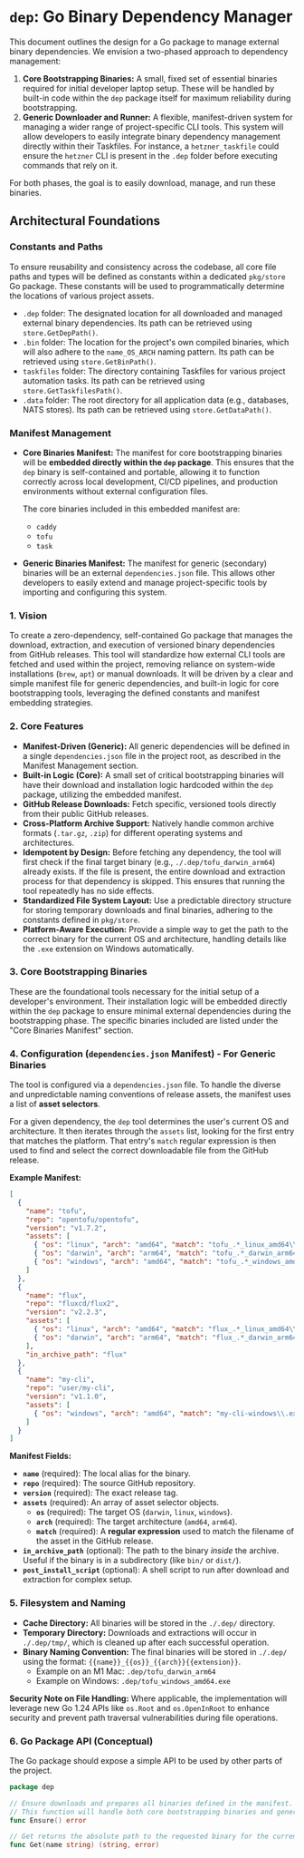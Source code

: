 # `dep`: Go Binary Dependency Manager

This document outlines the design for a Go package to manage external binary dependencies. We envision a two-phased approach to dependency management:

1.  **Core Bootstrapping Binaries:** A small, fixed set of essential binaries required for initial developer laptop setup. These will be handled by built-in code within the `dep` package itself for maximum reliability during bootstrapping.
2.  **Generic Downloader and Runner:** A flexible, manifest-driven system for managing a wider range of project-specific CLI tools. This system will allow developers to easily integrate binary dependency management directly within their Taskfiles. For instance, a `hetzner_taskfile` could ensure the `hetzner` CLI is present in the `.dep` folder before executing commands that rely on it.

For both phases, the goal is to easily download, manage, and run these binaries.

## Architectural Foundations

### Constants and Paths

To ensure reusability and consistency across the codebase, all core file paths and types will be defined as constants within a dedicated `pkg/store` Go package. These constants will be used to programmatically determine the locations of various project assets.

*   `.dep` folder: The designated location for all downloaded and managed external binary dependencies. Its path can be retrieved using `store.GetDepPath()`.
*   `.bin` folder: The location for the project's own compiled binaries, which will also adhere to the `name_OS_ARCH` naming pattern. Its path can be retrieved using `store.GetBinPath()`.
*   `taskfiles` folder: The directory containing Taskfiles for various project automation tasks. Its path can be retrieved using `store.GetTaskfilesPath()`.
*   `.data` folder: The root directory for all application data (e.g., databases, NATS stores). Its path can be retrieved using `store.GetDataPath()`.

### Manifest Management

*   **Core Binaries Manifest:** The manifest for core bootstrapping binaries will be **embedded directly within the `dep` package**. This ensures that the `dep` binary is self-contained and portable, allowing it to function correctly across local development, CI/CD pipelines, and production environments without external configuration files.

    The core binaries included in this embedded manifest are:
    *   `caddy`
    *   `tofu`
    *   `task`

*   **Generic Binaries Manifest:** The manifest for generic (secondary) binaries will be an external `dependencies.json` file. This allows other developers to easily extend and manage project-specific tools by importing and configuring this system.

### 1. Vision

To create a zero-dependency, self-contained Go package that manages the download, extraction, and execution of versioned binary dependencies from GitHub releases. This tool will standardize how external CLI tools are fetched and used within the project, removing reliance on system-wide installations (`brew`, `apt`) or manual downloads. It will be driven by a clear and simple manifest file for generic dependencies, and built-in logic for core bootstrapping tools, leveraging the defined constants and manifest embedding strategies.

### 2. Core Features

*   **Manifest-Driven (Generic):** All generic dependencies will be defined in a single `dependencies.json` file in the project root, as described in the Manifest Management section.
*   **Built-in Logic (Core):** A small set of critical bootstrapping binaries will have their download and installation logic hardcoded within the `dep` package, utilizing the embedded manifest.
*   **GitHub Release Downloads:** Fetch specific, versioned tools directly from their public GitHub releases.
*   **Cross-Platform Archive Support:** Natively handle common archive formats (`.tar.gz`, `.zip`) for different operating systems and architectures.
*   **Idempotent by Design:** Before fetching any dependency, the tool will first check if the final target binary (e.g., `./.dep/tofu_darwin_arm64`) already exists. If the file is present, the entire download and extraction process for that dependency is skipped. This ensures that running the tool repeatedly has no side effects.
*   **Standardized File System Layout:** Use a predictable directory structure for storing temporary downloads and final binaries, adhering to the constants defined in `pkg/store`.
*   **Platform-Aware Execution:** Provide a simple way to get the path to the correct binary for the current OS and architecture, handling details like the `.exe` extension on Windows automatically.

### 3. Core Bootstrapping Binaries

These are the foundational tools necessary for the initial setup of a developer's environment. Their installation logic will be embedded directly within the `dep` package to ensure minimal external dependencies during the bootstrapping phase. The specific binaries included are listed under the "Core Binaries Manifest" section.

### 4. Configuration (`dependencies.json` Manifest) - For Generic Binaries

The tool is configured via a `dependencies.json` file. To handle the diverse and unpredictable naming conventions of release assets, the manifest uses a list of **asset selectors**.

For a given dependency, the `dep` tool determines the user's current OS and architecture. It then iterates through the `assets` list, looking for the first entry that matches the platform. That entry's `match` regular expression is then used to find and select the correct downloadable file from the GitHub release.

**Example Manifest:**
```json
[
  {
    "name": "tofu",
    "repo": "opentofu/opentofu",
    "version": "v1.7.2",
    "assets": [
      { "os": "linux", "arch": "amd64", "match": "tofu_.*_linux_amd64\\.tar\\.gz$" },
      { "os": "darwin", "arch": "arm64", "match": "tofu_.*_darwin_arm64\\.tar\\.gz$" },
      { "os": "windows", "arch": "amd64", "match": "tofu_.*_windows_amd64\\.zip$" }
    ]
  },
  {
    "name": "flux",
    "repo": "fluxcd/flux2",
    "version": "v2.2.3",
    "assets": [
      { "os": "linux", "arch": "amd64", "match": "flux_.*_linux_amd64\\.tar\\.gz$" },
      { "os": "darwin", "arch": "arm64", "match": "flux_.*_darwin_arm64\\.tar\\.gz$" }
    ],
    "in_archive_path": "flux"
  },
  {
    "name": "my-cli",
    "repo": "user/my-cli",
    "version": "v1.1.0",
    "assets": [
      { "os": "windows", "arch": "amd64", "match": "my-cli-windows\\.exe$" }
    ]
  }
]
```

**Manifest Fields:**

*   **`name`** (required): The local alias for the binary.
*   **`repo`** (required): The source GitHub repository.
*   **`version`** (required): The exact release tag.
*   **`assets`** (required): An array of asset selector objects.
    *   **`os`** (required): The target OS (`darwin`, `linux`, `windows`).
    *   **`arch`** (required): The target architecture (`amd64`, `arm64`).
    *   **`match`** (required): A **regular expression** used to match the filename of the asset in the GitHub release.
*   **`in_archive_path`** (optional): The path to the binary *inside* the archive. Useful if the binary is in a subdirectory (like `bin/` or `dist/`).
*   **`post_install_script`** (optional): A shell script to run after download and extraction for complex setup.

### 5. Filesystem and Naming

*   **Cache Directory:** All binaries will be stored in the `./.dep/` directory.
*   **Temporary Directory:** Downloads and extractions will occur in `./.dep/tmp/`, which is cleaned up after each successful operation.
*   **Binary Naming Convention:** The final binaries will be stored in `./.dep/` using the format: `{{name}}_{{os}}_{{arch}}{{extension}}`.
    *   Example on an M1 Mac: `.dep/tofu_darwin_arm64`
    *   Example on Windows: `.dep/tofu_windows_amd64.exe`

**Security Note on File Handling:** Where applicable, the implementation will leverage new Go 1.24 APIs like `os.Root` and `os.OpenInRoot` to enhance security and prevent path traversal vulnerabilities during file operations.

### 6. Go Package API (Conceptual)

The Go package should expose a simple API to be used by other parts of the project.

```go
package dep

// Ensure downloads and prepares all binaries defined in the manifest.
// This function will handle both core bootstrapping binaries and generic ones.
func Ensure() error

// Get returns the absolute path to the requested binary for the current platform.
func Get(name string) (string, error)
```